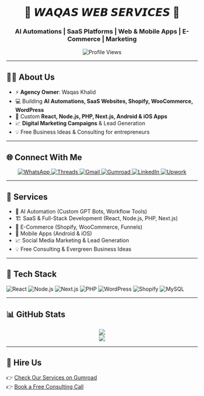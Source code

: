 <h1 align="center">🚀 𝙒𝘼𝙌𝘼𝙎 𝙒𝙀𝘽 𝙎𝙀𝙍𝙑𝙄𝘾𝙀𝙎 🚀</h1>
<h3 align="center">AI Automations | SaaS Platforms | Web & Mobile Apps | E-Commerce | Marketing</h3>

<p align="center">
  <img src="https://komarev.com/ghpvc/?username=waqaskhalid&label=Visitors&color=blueviolet&style=for-the-badge" alt="Profile Views" />
</p>

---

## 👨‍💼 About Us
- ⚡ **Agency Owner**: Waqas Khalid  
- 💻 Building **AI Automations, SaaS Websites, Shopify, WooCommerce, WordPress**  
- 📱 Custom **React, Node.js, PHP, Next.js, Android & iOS Apps**  
- 📈 **Digital Marketing Campaigns** & Lead Generation  
- 💡 Free Business Ideas & Consulting for entrepreneurs  

---

## 🌐 Connect With Me  

<p align="center">
  <a href="https://wa.me/923001234567">
    <img src="https://img.shields.io/badge/WhatsApp-25D366?style=for-the-badge&logo=whatsapp&logoColor=white" alt="WhatsApp"/>
  </a>
  <a href="https://www.threads.net/@yourusername">
    <img src="https://img.shields.io/badge/Threads-000000?style=for-the-badge&logo=threads&logoColor=white" alt="Threads"/>
  </a>
  <a href="mailto:waqaskhalid@gmail.com">
    <img src="https://img.shields.io/badge/Gmail-D14836?style=for-the-badge&logo=gmail&logoColor=white" alt="Gmail"/>
  </a>
  <a href="https://gumroad.com/yourstore">
    <img src="https://img.shields.io/badge/Gumroad-FF90E8?style=for-the-badge&logo=gumroad&logoColor=white" alt="Gumroad"/>
  </a>
  <a href="https://www.linkedin.com/in/waqaswebservices/">
    <img src="https://img.shields.io/badge/LinkedIn-0077B5?style=for-the-badge&logo=linkedin&logoColor=white" alt="LinkedIn"/>
  </a>
  <a href="https://www.upwork.com/freelancers/~yourprofile">
    <img src="https://img.shields.io/badge/Upwork-6FDA44?style=for-the-badge&logo=upwork&logoColor=white" alt="Upwork"/>
  </a>
</p>

---

## 💼 Services
- 🤖 AI Automation (Custom GPT Bots, Workflow Tools)  
- 🏗 SaaS & Full-Stack Development (React, Node.js, PHP, Next.js)  
- 🛒 E-Commerce (Shopify, WooCommerce, Funnels)  
- 📱 Mobile Apps (Android & iOS)  
- 📈 Social Media Marketing & Lead Generation  
- 💡 Free Consulting & Evergreen Business Ideas  

---

## 🧰 Tech Stack
![React](https://img.shields.io/badge/React-20232a?style=for-the-badge&logo=react&logoColor=61DAFB)
![Node.js](https://img.shields.io/badge/Node.js-43853d?style=for-the-badge&logo=node-dot-js&logoColor=white)
![Next.js](https://img.shields.io/badge/Next.js-000000?style=for-the-badge&logo=nextdotjs&logoColor=white)
![PHP](https://img.shields.io/badge/PHP-777BB4?style=for-the-badge&logo=php&logoColor=white)
![WordPress](https://img.shields.io/badge/WordPress-21759b?style=for-the-badge&logo=wordpress&logoColor=white)
![Shopify](https://img.shields.io/badge/Shopify-7AB55C?style=for-the-badge&logo=shopify&logoColor=white)
![MySQL](https://img.shields.io/badge/MySQL-005C84?style=for-the-badge&logo=mysql&logoColor=white)

---

## 📊 GitHub Stats
<p align="center">
  <img src="https://github-readme-stats.vercel.app/api?username=waqaskhalid&show_icons=true&theme=radical" />
  <br />
  <img src="https://github-readme-streak-stats.herokuapp.com/?user=waqaskhalid&theme=radical" />
</p>

---

## 🚀 Hire Us
👉 [Check Our Services on Gumroad](https://gumroad.com/yourstore)  
👉 [Book a Free Consulting Call](mailto:waqaskhalid@gmail.com)  
